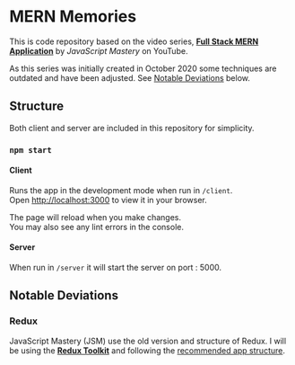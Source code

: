 # MERN Memories

This is code repository based on the video series, [**Full Stack MERN Application**](https://www.youtube.com/playlist?list=PL6QREj8te1P7VSwhrMf3D3Xt4V6_SRkhu "Link to playlist") by *JavaScript Mastery* on YouTube.

As this series was initially created in October 2020 some techniques are outdated and have been adjusted. See [Notable Deviations](#notable-deviations) below.

## Structure

Both client and server are included in this repository for simplicity.

### `npm start`

#### Client

Runs the app in the development mode when run in `/client`.\
Open [http://localhost:3000](http://localhost:3000) to view it in your browser.

The page will reload when you make changes.\
You may also see any lint errors in the console.

#### Server

When run in `/server` it will start the server on port : 5000.

## Notable Deviations 

### Redux 

JavaScript Mastery (JSM) use the old version and structure of Redux. I will be using the [**Redux Toolkit**](https://redux.js.org/tutorials/quick-start) and following the [recommended app structure](https://redux.js.org/tutorials/essentials/part-2-app-structure). 